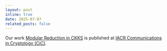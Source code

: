 ```yaml
---
layout: post
inline: true
date: 2025-07-07
related_posts: false
---
```


Our work [Modular Reduction in CKKS](https://cic.iacr.org/p/2/2/17) is published at [IACR Communications in Cryptology (CiC)](https://cic.iacr.org/).
